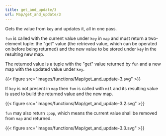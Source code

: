 ```yaml
---
title: get_and_update/3
url: Map/get_and_update/3
---
```



Gets the value from `key` and updates it, all in one pass.

`fun` is called with the current value under `key` in `map` and must return a two-element tuple: the "get" value (the retrieved value, which can be operated on before being returned) and the new value to be stored under `key` in the resulting new map. 

The returned value is a tuple with the "get" value returned by `fun` and a new map with the updated value under `key`.

{{< figure src="images/functions/Map/get_and_update-3.svg" >}}

If `key` is not present in `map` then `fun` is called with `nil` and its resulting value is used to build the returned value and the new map.

{{< figure src="images/functions/Map/get_and_update-3.2.svg" >}}

`fun` may also return `:pop`, which means the current value shall be removed from `map` and returned.

{{< figure src="images/functions/Map/get_and_update-3.3.svg" >}}

